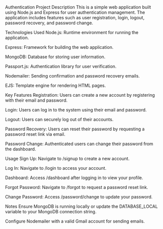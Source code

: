Authentication Project
Description
This is a simple web application built using Node.js and Express for user authentication management. The application includes features such as user registration, login, logout, password recovery, and password change.

Technologies Used
Node.js: Runtime environment for running the application.

Express: Framework for building the web application.

MongoDB: Database for storing user information.

Passport.js: Authentication library for user verification.

Nodemailer: Sending confirmation and password recovery emails.

EJS: Template engine for rendering HTML pages.

Key Features
Registration: Users can create a new account by registering with their email and password.

Login: Users can log in to the system using their email and password.

Logout: Users can securely log out of their accounts.

Password Recovery: Users can reset their password by requesting a password reset link via email.

Password Change: Authenticated users can change their password from the dashboard.

Usage
Sign Up: Navigate to /signup to create a new account.

Log In: Navigate to /login to access your account.

Dashboard: Access /dashboard after logging in to view your profile.

Forgot Password: Navigate to /forgot to request a password reset link.

Change Password: Access /password/change to update your password.

Notes
Ensure MongoDB is running locally or update the DATABASE_LOCAL variable to your MongoDB connection string.

Configure Nodemailer with a valid Gmail account for sending emails.
